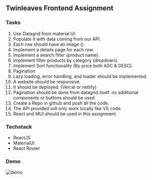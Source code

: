 ## Twinleaves Frontend Assignment

### Tasks

1. Use Datagrid from material UI.
2. Populate it with data coming from our API.
3. Each row should have an image ().
4. Implement a details page for each row.
5. Implement a search filter (product name).
6. Implement filter products by category (dropdown).
7. Implement Sort functionality (By price both ASC & DESC).
8. Pagination
9. Lazy loading, error handling, and loader should be implemented.
10. A website should be responsive.
11. It should be deployed. (Vercel or netlify)
12. Pagination should be done from datagrid itself. no additional components or buttons
    should be used
13. Create a Repo in github and push all the code.
14. The API provided will only work locally like VS code.
15. React and MUI should be used in this assignment.

### Techstack

- ReactJS
- MaterialUI
- React Router

### Demo
![demo](https://github.com/user-attachments/assets/02823928-6c4d-45da-91b9-29be8c39941f)
